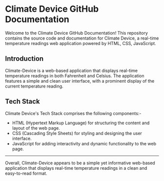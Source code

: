 # Climate Device GitHub Documentation

Welcome to the Climate Device GitHub Documentation! This repository contains the source code and documentation for Climate Device, a real-time temperature readings web application powered by HTML, CSS, JavaScript.

## Introduction

Climate-Device is a web-based application that displays real-time temperature readings in both Fahrenheit and Celsius. The application features a simple and clean user interface, with a prominent display of the current temperature reading.

## Tech Stack

Climate Device's Tech Stack comprises the following components:-

- HTML (Hypertext Markup Language) for structuring the content and layout of the web page.
- CSS (Cascading Style Sheets) for styling and designing the user interface.
- JavaScript for adding interactivity and dynamic functionality to the web page.

---

Overall, Climate-Device appears to be a simple yet informative web-based application that displays real-time temperature readings in a clean and easy-to-read format.
